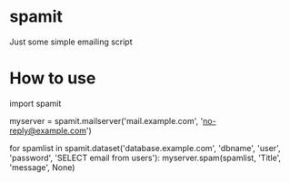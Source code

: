 # spamit
Just some simple emailing script

# How to use
import spamit

myserver = spamit.mailserver('mail.example.com', 'no-reply@example.com')

for spamlist in spamit.dataset('database.example.com', 'dbname', 'user', 'password', 'SELECT email from users'):
    myserver.spam(spamlist, 'Title', 'message', None)
    
